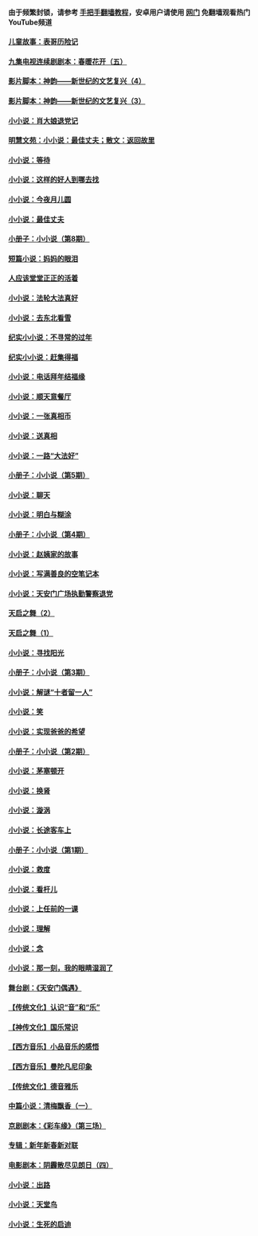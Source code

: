#### 由于频繁封锁，请参考 [手把手翻墙教程](https://github.com/gfw-breaker/guides/wiki/)，安卓用户请使用 [网门](https://github.com/gfw-breaker/nogfw/blob/master/dl.md?t=06032200) 免翻墙观看热门YouTube频道 

#### [儿童故事：表哥历险记](../pages/328/383535.md?t=06032200) 

#### [九集电视连续剧剧本：春暖花开（五）](../pages/328/275919.md?t=06032200) 

#### [影片脚本：神韵——新世纪的文艺复兴（4）](../pages/328/266089.md?t=06032200) 

#### [影片脚本：神韵——新世纪的文艺复兴（3）](../pages/328/266087.md?t=06032200) 

#### [小小说：肖大娘退党记](../pages/328/239807.md?t=06032200) 

#### [明慧文苑：小小说：最佳丈夫；散文：返回故里](../pages/328/3439.md?t=06032200) 

#### [小小说：等待](../pages/328/223927.md?t=06032200) 

#### [小小说：这样的好人到哪去找](../pages/328/209396.md?t=06032200) 

#### [小小说：今夜月儿圆](../pages/328/193588.md?t=06032200) 

#### [小小说：最佳丈夫](../pages/328/190938.md?t=06032200) 

#### [小册子：小小说（第8期）](../pages/328/188202.md?t=06032200) 

#### [短篇小说：妈妈的眼泪](../pages/328/187712.md?t=06032200) 

#### [人应该堂堂正正的活着](../pages/328/182430.md?t=06032200) 

#### [小小说：法轮大法真好](../pages/328/174669.md?t=06032200) 

#### [小小说：去东北看雪](../pages/328/173882.md?t=06032200) 

#### [纪实小小说：不寻常的过年](../pages/328/173187.md?t=06032200) 

#### [纪实小小说：赶集得福](../pages/328/172652.md?t=06032200) 

#### [小小说：电话拜年结福缘](../pages/328/172533.md?t=06032200) 

#### [小小说：顺天意餐厅](../pages/328/170182.md?t=06032200) 

#### [小小说：一张真相币](../pages/328/169410.md?t=06032200) 

#### [小小说：送真相](../pages/328/166713.md?t=06032200) 

#### [小小说：一路“大法好”](../pages/328/162016.md?t=06032200) 

#### [小册子：小小说（第5期）](../pages/328/161131.md?t=06032200) 

#### [小小说：聊天](../pages/328/159640.md?t=06032200) 

#### [小小说：明白与糊涂](../pages/328/158101.md?t=06032200) 

#### [小册子：小小说（第4期）](../pages/328/158006.md?t=06032200) 

#### [小小说：赵姨家的故事](../pages/328/157843.md?t=06032200) 

#### [小小说：写满善良的空笔记本](../pages/328/157382.md?t=06032200) 

#### [小小说：天安门广场执勤警察退党](../pages/328/156982.md?t=06032200) 

#### [天启之舞（2）](../pages/328/153440.md?t=06032200) 

#### [天启之舞（1）](../pages/328/153439.md?t=06032200) 

#### [小小说：寻找阳光](../pages/328/153065.md?t=06032200) 

#### [小册子：小小说（第3期）](../pages/328/151715.md?t=06032200) 

#### [小小说：解谜“十者留一人”](../pages/328/148967.md?t=06032200) 

#### [小小说：笑](../pages/328/148905.md?t=06032200) 

#### [小小说：实现爸爸的希望](../pages/328/148096.md?t=06032200) 

#### [小册子：小小说（第2期）](../pages/328/147214.md?t=06032200) 

#### [小小说：茅塞顿开](../pages/328/147030.md?t=06032200) 

#### [小小说：换肾](../pages/328/146770.md?t=06032200) 

#### [小小说：漩涡](../pages/328/146683.md?t=06032200) 

#### [小小说：长途客车上](../pages/328/145076.md?t=06032200) 

#### [小册子：小小说（第1期）](../pages/328/143963.md?t=06032200) 

#### [小小说：救度](../pages/328/143927.md?t=06032200) 

#### [小小说：看杆儿](../pages/328/142137.md?t=06032200) 

#### [小小说：上任前的一课](../pages/328/140808.md?t=06032200) 

#### [小小说：理解](../pages/328/140476.md?t=06032200) 

#### [小小说：念](../pages/328/139513.md?t=06032200) 

#### [小小说：那一刻，我的眼睛湿润了](../pages/328/138476.md?t=06032200) 

#### [舞台剧：《天安门偶遇》](../pages/328/117155.md?t=06032200) 

#### [【传统文化】认识“音”和“乐”](../pages/328/108667.md?t=06032200) 

#### [【神传文化】国乐常识](../pages/328/104225.md?t=06032200) 

#### [【西方音乐】小品音乐的感悟](../pages/328/102924.md?t=06032200) 

#### [【西方音乐】曼陀凡尼印象](../pages/328/102922.md?t=06032200) 

#### [【传统文化】德音雅乐](../pages/328/102923.md?t=06032200) 

#### [中篇小说：清梅飘香（一）](../pages/328/101058.md?t=06032200) 

#### [京剧剧本：《彩车缘》（第三场）](../pages/328/96434.md?t=06032200) 

#### [专辑：新年新春新对联](../pages/328/94991.md?t=06032200) 

#### [电影剧本：阴霾散尽见朗日（四）](../pages/328/87081.md?t=06032200) 

#### [小小说：出路](../pages/328/84848.md?t=06032200) 

#### [小小说：天堂鸟](../pages/328/83084.md?t=06032200) 

#### [小小说：生死的启迪](../pages/328/70977.md?t=06032200) 

